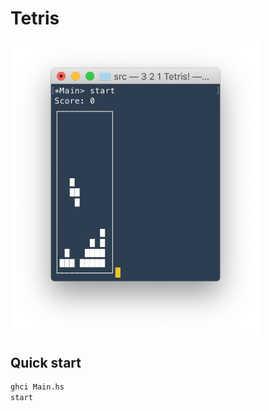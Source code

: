 # Tetris

<img src=res/gameplay-screenshot.png width="400">

## Quick start

```bash
ghci Main.hs
start
```

